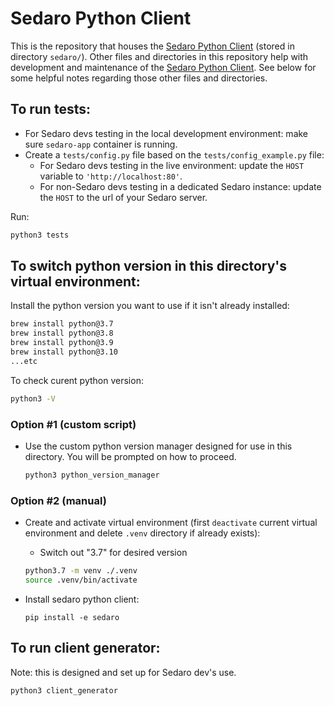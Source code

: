 # Sedaro Python Client

This is the repository that houses the [Sedaro Python Client](https://github.com/sedaro/sedaro-python/tree/main/sedaro) (stored in directory `sedaro/`). Other files and directories in this repository help with development and maintenance of the [Sedaro Python Client](https://github.com/sedaro/sedaro-python/tree/main/sedaro). See below for some helpful notes regarding those other files and directories.

## To run tests:

- For Sedaro devs testing in the local development environment: make sure `sedaro-app` container is running.
- Create a `tests/config.py` file based on the `tests/config_example.py` file:
  - For Sedaro devs testing in the live environment: update the `HOST` variable to `'http://localhost:80'`.
  - For non-Sedaro devs testing in a dedicated Sedaro instance: update the `HOST` to the url of your Sedaro server.

Run:

```zsh
python3 tests
```

## To switch python version in this directory's virtual environment:

Install the python version you want to use if it isn't already installed:

```zsh
brew install python@3.7
brew install python@3.8
brew install python@3.9
brew install python@3.10
...etc
```

To check curent python version:

```zsh
python3 -V
```

### Option #1 (custom script)

- Use the custom python version manager designed for use in this directory. You will be prompted on how to proceed.

  ```zsh
  python3 python_version_manager
  ```

### Option #2 (manual)

- Create and activate virtual environment (first `deactivate` current virtual environment and delete `.venv` directory if already exists):

  - Switch out "3.7" for desired version
  ```zsh
  python3.7 -m venv ./.venv
  source .venv/bin/activate
  ```

- Install sedaro python client:

  ```
  pip install -e sedaro
  ```

## To run client generator:

Note: this is designed and set up for Sedaro dev's use.

```zsh
python3 client_generator
```
